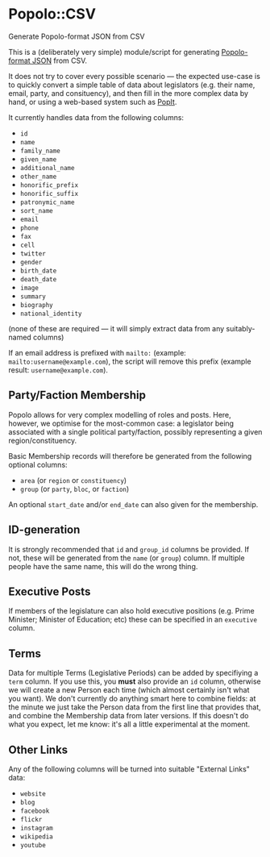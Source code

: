 # Popolo::CSV

Generate Popolo-format JSON from CSV

This is a (deliberately very simple) module/script for generating 
[Popolo-format JSON](http://www.popoloproject.com/) from CSV.

It does not try to cover every possible scenario — the expected use-case
is to quickly convert a simple table of data about legislators (e.g.
their name, email, party, and consituency), and then fill in the more
complex data by hand, or using a web-based system such as
[PopIt](https://popit.mysociety.org/).

It currently handles data from the following columns:
* `id`
* `name`
* `family_name`
* `given_name`
* `additional_name`
* `other_name`
* `honorific_prefix`
* `honorific_suffix`
* `patronymic_name`
* `sort_name`
* `email`
* `phone`
* `fax`
* `cell`
* `twitter`
* `gender`
* `birth_date`
* `death_date`
* `image`
* `summary`
* `biography`
* `national_identity`

(none of these are required — it will simply extract data from any
suitably-named columns)

If an email address is prefixed with `mailto:` (example: `mailto:username@example.com`), the script will remove this prefix (example result: `username@example.com`).

## Party/Faction Membership

Popolo allows for very complex modelling of roles and posts. Here,
however, we optimise for the most-common case: a legislator being
associated with a single political party/faction, possibly representing
a given region/constituency.

Basic Membership records will therefore be generated from the following
optional columns:

* `area`  (or `region` or `constituency`)
* `group` (or `party`, `bloc`, or `faction`)

An optional `start_date` and/or `end_date` can also given for the
membership.

## ID-generation

It is strongly recommended that `id` and `group_id` columns be provided.
If not, these will be generated from the `name` (or `group`) column. If
multiple people have the same name, this will do the wrong thing.

## Executive Posts

If members of the legislature can also hold executive positions (e.g.
Prime Minister; Minister of Education; etc) these can be specified in an
`executive` column. 

## Terms

Data for multiple Terms (Legislative Periods) can be added by
specifiying a `term` column. If you use this, you **must** also provide
an `id` column, otherwise we will create a new Person each time (which
almost certainly isn't what you want). We don't currently do anything
smart here to combine fields: at the minute we just take the Person data
from the first line that provides that, and combine the Membership data
from later versions. If this doesn't do what you expect, let me know:
it's all a little experimental at the moment.

## Other Links

Any of the following columns will be turned into suitable "External
Links" data:

* `website`
* `blog`
* `facebook`
* `flickr`
* `instagram`
* `wikipedia`
* `youtube`

